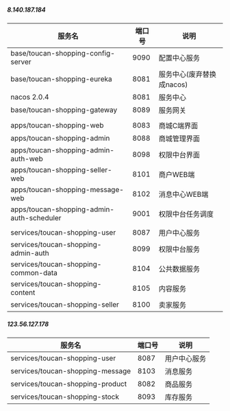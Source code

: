 


##### 8.140.187.184 
 | 服务名                                        | 端口号                 | 说明                                             |
 | --------------------------------------------- | -------------------- | ---------------------------------------------------|
 | base/toucan-shopping-config-server           | 9090                  | 配置中心服务                                       |
 | base/toucan-shopping-eureka                  | 8081                   | 服务中心(废弃替换成nacos)                         |
 | nacos 2.0.4                                  | 8081                   | 服务中心                                          |
 | base/toucan-shopping-gateway                 | 8089                   | 服务网关                                          |
 |  |  | |
 | apps/toucan-shopping-web                     | 8083                 | 商城C端界面                                         |
 | apps/toucan-shopping-admin                   | 8088                 | 商城管理界面                                        |
 | apps/toucan-shopping-admin-auth-web          | 8098                 | 权限中台界面                                        |
 | apps/toucan-shopping-seller-web              | 8101                 | 商户WEB端                                           |
 | apps/toucan-shopping-message-web             | 8102                 | 消息中心WEB端                                       |
 | apps/toucan-shopping-admin-auth-scheduler    | 9001                 | 权限中台任务调度                                    |
 |  |  | |
 | services/toucan-shopping-user                | 8087                   | 用户中心服务                                      |
 | services/toucan-shopping-admin-auth          | 8099                   | 权限中台服务                                      |
 | services/toucan-shopping-common-data         | 8104                   | 公共数据服务                                      |
 | services/toucan-shopping-content             | 8105                   | 内容服务                                          |
 | services/toucan-shopping-seller             | 8100                   | 卖家服务                                           |


##### 123.56.127.178

 | 服务名                                        | 端口号                 | 说明                                             |
 | --------------------------------------------- | -------------------- | ---------------------------------------------------|
 | services/toucan-shopping-user                | 8087                   | 用户中心服务                                      |
 | services/toucan-shopping-message             | 8103                  | 消息服务                                           |
 | services/toucan-shopping-product             | 8082                  | 商品服务                                           |
 | services/toucan-shopping-stock               | 8093                  | 库存服务                                           |
